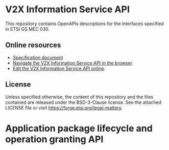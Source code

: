 # V2X Information Service API

This repository contains OpenAPIs descriptions for the interfaces specified in ETSI GS MEC 030.


## Online resources

* [Specification document](https://www.etsi.org/deliver/etsi_gs/MEC/001_099/030/02.01.01_60/gs_MEC030v020101p.pdf)
* [Navigate the V2X Information Service API in the browser](https://forge.etsi.org/swagger/ui/?url=https://forge.etsi.org/rep/mec/gs030-vis-api/raw/stf593/MEC030_V2XInformationService.yaml).
* [Edit the V2X Information Service API online](https://forge.etsi.org/swagger/editor/?url=https://forge.etsi.org/rep/mec/gs030-vis-api/raw/stf593/MEC030_V2XInformationService.yaml).


## License 

Unless specified otherwise, the content of this repository and the files contained are released under the BSD-3-Clause license.
See the attached LICENSE file or visit https://forge.etsi.org/legal-matters.


# Application package lifecycle and operation granting API
